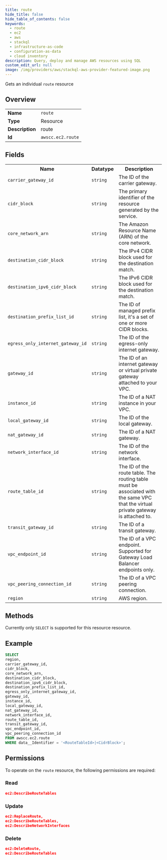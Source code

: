 ```yaml
---
title: route
hide_title: false
hide_table_of_contents: false
keywords:
  - route
  - ec2
  - aws
  - stackql
  - infrastructure-as-code
  - configuration-as-data
  - cloud inventory
description: Query, deploy and manage AWS resources using SQL
custom_edit_url: null
image: /img/providers/aws/stackql-aws-provider-featured-image.png
---
```

Gets an individual <code>route</code> resource

## Overview
<table><tbody>
<tr><td><b>Name</b></td><td><code>route</code></td></tr>
<tr><td><b>Type</b></td><td>Resource</td></tr>
<tr><td><b>Description</b></td><td>route</td></tr>
<tr><td><b>Id</b></td><td><code>awscc.ec2.route</code></td></tr>
</tbody></table>

## Fields
<table><tbody>
<tr><th>Name</th><th>Datatype</th><th>Description</th></tr>
<tr><td><code>carrier_gateway_id</code></td><td><code>string</code></td><td>The ID of the carrier gateway.</td></tr>
<tr><td><code>cidr_block</code></td><td><code>string</code></td><td>The primary identifier of the resource generated by the service.</td></tr>
<tr><td><code>core_network_arn</code></td><td><code>string</code></td><td>The Amazon Resource Name (ARN) of the core network.</td></tr>
<tr><td><code>destination_cidr_block</code></td><td><code>string</code></td><td>The IPv4 CIDR block used for the destination match.</td></tr>
<tr><td><code>destination_ipv6_cidr_block</code></td><td><code>string</code></td><td>The IPv6 CIDR block used for the destination match.</td></tr>
<tr><td><code>destination_prefix_list_id</code></td><td><code>string</code></td><td>The ID of managed prefix list, it's a set of one or more CIDR blocks.</td></tr>
<tr><td><code>egress_only_internet_gateway_id</code></td><td><code>string</code></td><td>The ID of the egress-only internet gateway.</td></tr>
<tr><td><code>gateway_id</code></td><td><code>string</code></td><td>The ID of an internet gateway or virtual private gateway attached to your VPC.</td></tr>
<tr><td><code>instance_id</code></td><td><code>string</code></td><td>The ID of a NAT instance in your VPC.</td></tr>
<tr><td><code>local_gateway_id</code></td><td><code>string</code></td><td>The ID of the local gateway.</td></tr>
<tr><td><code>nat_gateway_id</code></td><td><code>string</code></td><td>The ID of a NAT gateway.</td></tr>
<tr><td><code>network_interface_id</code></td><td><code>string</code></td><td>The ID of the network interface.</td></tr>
<tr><td><code>route_table_id</code></td><td><code>string</code></td><td>The ID of the route table. The routing table must be associated with the same VPC that the virtual private gateway is attached to.</td></tr>
<tr><td><code>transit_gateway_id</code></td><td><code>string</code></td><td>The ID of a transit gateway.</td></tr>
<tr><td><code>vpc_endpoint_id</code></td><td><code>string</code></td><td>The ID of a VPC endpoint. Supported for Gateway Load Balancer endpoints only.</td></tr>
<tr><td><code>vpc_peering_connection_id</code></td><td><code>string</code></td><td>The ID of a VPC peering connection.</td></tr>
<tr><td><code>region</code></td><td><code>string</code></td><td>AWS region.</td></tr>

</tbody></table>

## Methods
Currently only <code>SELECT</code> is supported for this resource resource.

## Example
```sql
SELECT
region,
carrier_gateway_id,
cidr_block,
core_network_arn,
destination_cidr_block,
destination_ipv6_cidr_block,
destination_prefix_list_id,
egress_only_internet_gateway_id,
gateway_id,
instance_id,
local_gateway_id,
nat_gateway_id,
network_interface_id,
route_table_id,
transit_gateway_id,
vpc_endpoint_id,
vpc_peering_connection_id
FROM awscc.ec2.route
WHERE data__Identifier = '<RouteTableId>|<CidrBlock>';
```

## Permissions

To operate on the <code>route</code> resource, the following permissions are required:

### Read
```json
ec2:DescribeRouteTables
```

### Update
```json
ec2:ReplaceRoute,
ec2:DescribeRouteTables,
ec2:DescribeNetworkInterfaces
```

### Delete
```json
ec2:DeleteRoute,
ec2:DescribeRouteTables
```

